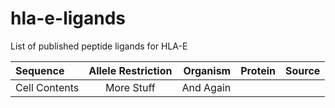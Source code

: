 # hla-e-ligands
List of published peptide ligands for HLA-E

| Sequence       | Allele Restriction   | Organism     | Protein        | Source              |
| :------------- | :------------------: | -----------: | :------------- | :-----------------: |
|  Cell Contents | More Stuff           | And Again    |                |                     |
